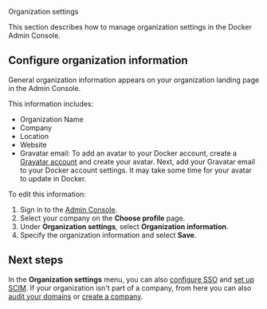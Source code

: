 Organization settings


This section describes how to manage organization settings in the Docker Admin Console.

## Configure organization information

General organization information appears on your organization landing page in the Admin Console.

This information includes:

 - Organization Name
 - Company
 - Location
 - Website
 - Gravatar email: To add an avatar to your Docker account, create a [Gravatar account](https://gravatar.com/) and create your avatar. Next, add your Gravatar email to your Docker account settings. It may take some time for your avatar to update in Docker.

To edit this information:

1. Sign in to the [Admin Console](https://admin.docker.com).
2. Select your company on the **Choose profile** page.
3. Under **Organization settings**, select **Organization information**.
4. Specify the organization information and select **Save**.

## Next steps

In the **Organization settings** menu, you can also [configure SSO](../../security/for-admins/single-sign-on/configure/) and [set up SCIM](../../security/for-admins/provisioning/scim.md). If your organization isn't part of a company, from here you can also [audit your domains](../../security/for-admins/domain-audit.md) or [create a company](new-company.md).
